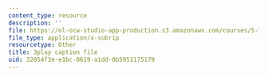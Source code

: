 ```yaml
---
content_type: resource
description: ''
file: https://ol-ocw-studio-app-production.s3.amazonaws.com/courses/5-112-principles-of-chemical-science-fall-2005/32054f3ee1bc0619a1dd0b5951175179_9Cl8mj5VIHA.srt
file_type: application/x-subrip
resourcetype: Other
title: 3play caption file
uid: 32054f3e-e1bc-0619-a1dd-0b5951175179
---
```


